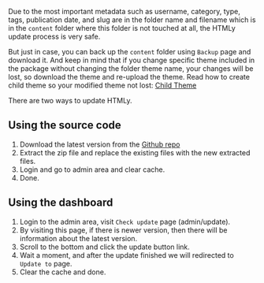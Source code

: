 <!--t Update Guide t-->
<!--d Updating HTMLy to the latest version d-->

Due to the most important metadata such as username, category, type, tags, publication date, and slug are in the folder name and filename which is in the `content` folder where this folder is not touched at all, the HTMLy update process is very safe.

But just in case, you can back up the `content` folder using `Backup` page and download it. And keep in mind that if you change specific theme included in the package without changing the folder theme name, your changes will be lost, so download the theme and re-upload the theme. Read how to create child theme so your modified theme not lost: [Child Theme](https://docs.htmly.com/tips-trick/child-theme)

There are two ways to update HTMLy.

## Using the source code

1. Download the latest version from the [Github repo](https://github.com/danpros/htmly/releases/latest)
2. Extract the zip file and replace the existing files with the new extracted files.
3. Login and go to admin area and clear cache.
4. Done.

## Using the dashboard

1. Login to the admin area, visit `Check update` page (admin/update).
2. By visiting this page, if there is newer version, then there will be information about the latest version.
3. Scroll to the bottom and click the update button link.
4. Wait a moment, and after the update finished we will redirected to `Update to` page.
5. Clear the cache and done.
